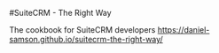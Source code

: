 #SuiteCRM - The Right Way


The cookbook for SuiteCRM developers https://daniel-samson.github.io/suitecrm-the-right-way/ 
